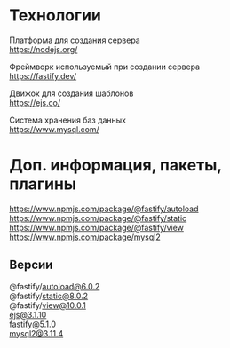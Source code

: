 # Технологии

Платформа для создания сервера  
https://nodejs.org/  

Фреймворк используемый при создании сервера  
https://fastify.dev/  

Движок для создания шаблонов  
https://ejs.co/  

Система хранения баз данных  
https://www.mysql.com/  

# Доп. информация, пакеты, плагины
https://www.npmjs.com/package/@fastify/autoload  
https://www.npmjs.com/package/@fastify/static  
https://www.npmjs.com/package/@fastify/view  
https://www.npmjs.com/package/mysql2  

## Версии
@fastify/autoload@6.0.2  
@fastify/static@8.0.2  
@fastify/view@10.0.1  
ejs@3.1.10  
fastify@5.1.0  
mysql2@3.11.4  
